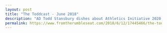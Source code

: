 ```yaml
---
layout: post
title: "The Toddcast - June 2018"
description: "AD Todd Stansbury dishes about Athletics Initiative 2020..."
permalink: https://www.fromtherumbleseat.com/2018/6/12/17445466/the-toddcast-june-2018
---
```

